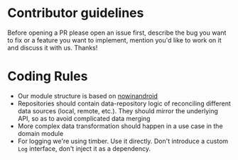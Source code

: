 # Contributor guidelines

Before opening a PR please open an issue first, describe the bug you want to fix
or a feature you want to implement, mention you'd like to work on it and discuss it with us.
Thanks!

# Coding Rules

* Our module structure is based on [nowinandroid](https://github.com/android/nowinandroid)
* Repositories should contain data-repository logic of reconciling different data sources (local, remote, etc.).
  They should mirror the underlying API, so as to avoid complicated data merging
* More complex data transformation should happen in a use case in the domain module
* For logging we're using timber. Use it directly. Don't introduce a custom `Log` interface, don't inject it as a dependency.
